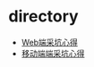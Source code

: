 # directory

* [Web端采坑心得](https://github.com/xbb-web/Conclusion/blob/master/%E9%87%87%E5%9D%91%E5%BF%83%E5%BE%97-web%E7%AB%AF.md)
* [移动端端采坑心得](https://github.com/xbb-web/Conclusion/blob/master/%E9%87%87%E5%9D%91%E5%BF%83%E5%BE%97-%E7%A7%BB%E5%8A%A8%E7%AB%AF.md)


